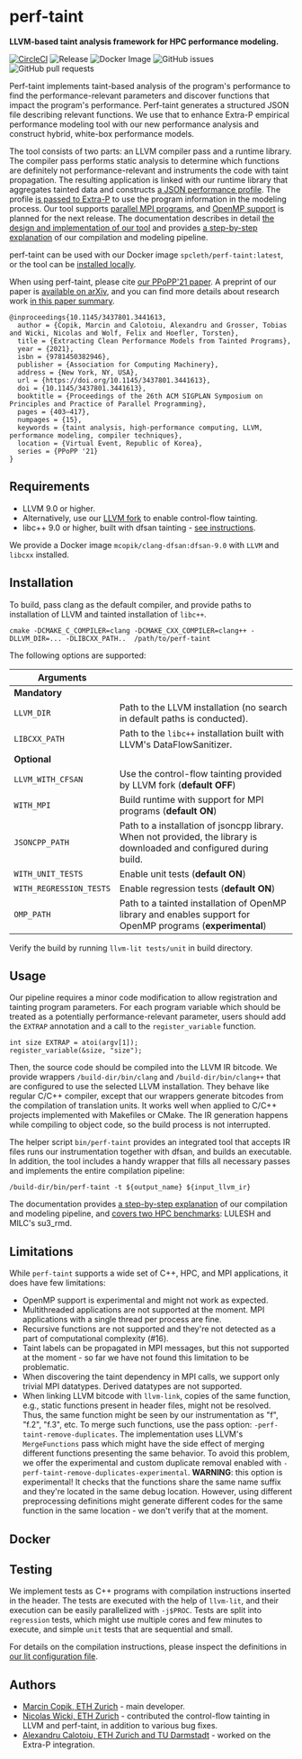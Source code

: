# perf-taint

**LLVM-based taint analysis framework for HPC performance modeling.**

[![CircleCI](https://circleci.com/gh/spcl/perf-taint.svg?style=shield)](https://circleci.com/gh/spcl/perf-taint)
![Release](https://img.shields.io/github/v/release/spcl/perf-taint)
![Docker Image](https://img.shields.io/docker/v/spcleth/perf-taint/latest?label=Docker)
![GitHub issues](https://img.shields.io/github/issues/spcl/perf-taint)
![GitHub pull requests](https://img.shields.io/github/issues-pr/spcl/perf-taint)

Perf-taint implements taint-based analysis of the program's performance to find the performance-relevant
parameters and discover functions that impact the program's performance. Perf-taint generates
a structured JSON file describing relevant functions. We use that to enhance Extra-P empirical
performance modeling tool with our new performance analysis and construct
hybrid, white-box performance models.

The tool consists of two parts: an LLVM compiler pass and a runtime library. The compiler pass
performs static analysis to determine which functions are definitely not performance-relevant
and instruments the code with taint propagation. The resulting application is linked with our
runtime library that aggregates tainted data and constructs [a JSON performance profile](docs/json.md).
The profile [is passed to Extra-P](docs/extrap.md) to use the program information in the modeling process.
Our tool supports [parallel MPI programs](docs/mpi.md), and [OpenMP support](docs/openmp.md) is planned for the next release.
The documentation describes in detail [the design and implementation of our
tool](docs/design.md) and provides [a step-by-step explanation](docs/example.md) of our compilation and modeling pipeline.

perf-taint can be used with our Docker image `spcleth/perf-taint:latest`, or the tool
can be [installed locally](#installation).

When using perf-taint, please cite [our PPoPP'21 paper](https://doi.org/10.1145/3437801.3441613).
A preprint of our paper is [available on arXiv](https://arxiv.org/abs/2012.15592), and you can
find more details about research work [in this paper summary](https://mcopik.github.io/projects/perf_taint/).

```
@inproceedings{10.1145/3437801.3441613,
  author = {Copik, Marcin and Calotoiu, Alexandru and Grosser, Tobias and Wicki, Nicolas and Wolf, Felix and Hoefler, Torsten},
  title = {Extracting Clean Performance Models from Tainted Programs},
  year = {2021},
  isbn = {9781450382946},
  publisher = {Association for Computing Machinery},
  address = {New York, NY, USA},
  url = {https://doi.org/10.1145/3437801.3441613},
  doi = {10.1145/3437801.3441613},
  booktitle = {Proceedings of the 26th ACM SIGPLAN Symposium on Principles and Practice of Parallel Programming},
  pages = {403–417},
  numpages = {15},
  keywords = {taint analysis, high-performance computing, LLVM, performance modeling, compiler techniques},
  location = {Virtual Event, Republic of Korea},
  series = {PPoPP '21}
}
```

## Requirements

* LLVM 9.0 or higher.
* Alternatively, use our [LLVM fork](https://github.com/nwicki/llvm-project/) to enable control-flow tainting.
* libc++ 9.0 or higher, built with dfsan tainting - [see instructions](https://mcopik.github.io/blog/2020/dataflow/).

We provide a Docker image `mcopik/clang-dfsan:dfsan-9.0` with `LLVM` and `libcxx` installed.

## Installation

To build, pass clang as the default compiler, and provide paths to installation of LLVM
and tainted installation of `libc++`.

```
cmake -DCMAKE_C_COMPILER=clang -DCMAKE_CXX_COMPILER=clang++ -DLLVM_DIR=... -DLIBCXX_PATH..  /path/to/perf-taint
```

The following options are supported:


| Arguments         |                                                                         |
|-------------------|-------------------------------------------------------------------------|
| **Mandatory**     |                                                                         |
| `LLVM_DIR`        | Path to the LLVM installation (no search in default paths is conducted). |
| `LIBCXX_PATH`     | Path to the `libc++` installation built with LLVM's DataFlowSanitizer.  |
| **Optional**      |                                                                         |
| `LLVM_WITH_CFSAN` | Use the control-flow tainting provided by LLVM fork (**default OFF**)   |
| `WITH_MPI`        | Build runtime with support for MPI programs (**default ON**)            |
| `JSONCPP_PATH`    | Path to a installation of jsoncpp library. When not provided, the library is downloaded and configured during build. |
| `WITH_UNIT_TESTS` | Enable unit tests (**default ON**)                                      |
| `WITH_REGRESSION_TESTS` | Enable regression tests (**default ON**)                          |
| `OMP_PATH`        | Path to a tainted installation of OpenMP library and enables support for OpenMP programs (**experimental**) |

Verify the build by running `llvm-lit tests/unit` in build directory.

## Usage

Our pipeline requires a minor code modification to allow registration and tainting program parameters.
For each program variable which should be treated as a potentially performance-relevant parameter,
users should add the `EXTRAP` annotation and a call to the `register_variable` function.

```
int size EXTRAP = atoi(argv[1]);
register_variable(&size, "size");
```

Then, the source code should be compiled into the LLVM IR bitcode.
We provide wrappers `/build-dir/bin/clang` and `/build-dir/bin/clang++` that are configured
to use the selected LLVM installation. They behave like regular C/C++ compiler, except
that our wrappers generate bitcodes from the compilation of translation units. It works
well when applied to C/C++ projects implemented with Makefiles or CMake. The IR generation
happens while compiling to object code, so the build process is not interrupted.

The helper script `bin/perf-taint` provides an integrated tool that accepts
IR files runs our instrumentation together with dfsan, and builds an executable.
In addition, the tool includes a handy wrapper that fills all necessary passes and
implements the entire compilation pipeline:

```
/build-dir/bin/perf-taint -t ${output_name} ${input_llvm_ir}
```

The documentation provides [a step-by-step explanation](docs/example.md) of our
compilation and modeling pipeline, and [covers two HPC benchmarks](docs/benchmarks.md): LULESH
and MILC's su3_rmd.

## Limitations

While `perf-taint` supports a wide set of C++, HPC, and MPI applications, it does have few limitations:
* OpenMP support is experimental and might not work as expected.
* Multithreaded applications are not supported at the moment. MPI applications with a single thread per process are fine.
* Recursive functions are not supported and they're not detected as a part of computational complexity (#16).
* Taint labels can be propagated in MPI messages, but this not supported at the moment - so far we have not found this limitation to be problematic.
* When discovering the taint dependency in MPI calls, we support only trivial MPI datatypes. Derived datatypes are not supported.
* When linking LLVM bitcode with `llvm-link`, copies of the same function, e.g., static functions present in header files, might not be resolved.
Thus, the same function might be seen by our instrumentation as "f", "f.2", "f.3", etc.
To merge such functions, use the pass option: `-perf-taint-remove-duplicates`.
The implementation uses LLVM's `MergeFunctions` pass which might have the side effect of merging
different functions presenting the same behavior. To avoid this problem, we offer the experimental
and custom duplicate removal enabled with `-perf-taint-remove-duplicates-experimental`.
**WARNING**: this
option is experimental! It checks that the functions share the same name suffix and they're located
in the same debug location. However, using different preprocessing definitions might generate
different codes for the same function in the same location - we don't verify that at the moment.

## Docker

## Testing

We implement tests as C++ programs with compilation instructions inserted in the header.
The tests are executed with the help of `llvm-lit`, and their execution can be easily parallelized with `-j$PROC`.
Tests are split into `regression` tests, which might use multiple cores and few minutes to execute,
and simple `unit` tests that are sequential and small.

For details on the compilation instructions, please inspect the definitions in [our lit
configuration file](tests/lit.cfg.in).

## Authors

* [Marcin Copik, ETH Zurich](https://github.com/mcopik/) - main developer.
* [Nicolas Wicki, ETH Zurich](https://github.com/nwicki/) - contributed the control-flow tainting in LLVM and perf-taint, in addition to various bug fixes.
* [Alexandru Calotoiu, ETH Zurich and TU Darmstadt](https://github.com/acalotoiu) - worked on the Extra-P integration.
